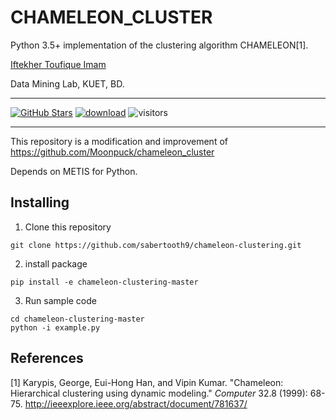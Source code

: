 # CHAMELEON_CLUSTER

Python 3.5+ implementation of the clustering algorithm CHAMELEON[1].

[Iftekher Toufique Imam](https://github.com/toufique-imam)

Data Mining Lab, KUET, BD.

---

[![GitHub Stars](https://img.shields.io/github/stars/toufique-imam/chameleon-clustering?style=social)](https://github.com/caojiezhang/DAVSR)
[![download](https://img.shields.io/github/downloads/toufique-imam/chameleon-clustering/total.svg)](https://github.com/caojiezhang/DAVSR/releases)
![visitors](https://visitor-badge.glitch.me/badge?page_id=toufique-imam/chameleon-clustering)

---

This repository is a modification and improvement
of https://github.com/Moonpuck/chameleon_cluster

Depends on METIS for Python.

## Installing
1. Clone this repository

```
git clone https://github.com/sabertooth9/chameleon-clustering.git
```

2. install package

```
pip install -e chameleon-clustering-master
```

3. Run sample code

```
cd chameleon-clustering-master
python -i example.py
```




## References

[1] Karypis, George, Eui-Hong Han, and Vipin Kumar. "Chameleon: Hierarchical clustering using dynamic modeling." *Computer* 32.8 (1999): 68-75.
http://ieeexplore.ieee.org/abstract/document/781637/
